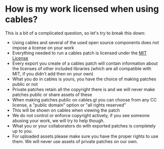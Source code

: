 # How is my work licensed when using cables?

This is a bit of a complicated question, so let's try to break this down:

- Using cables and several of the used open source components does not impose a license on your work
- Everything needed to run a cables patch is licensed under the [MIT License](https://opensource.org/licenses/MIT)
- Every export you create of a cables patch will contain information about the licenses of other included libraries (which are all compatible with MIT, if you didn't add then on your own)
- What you do in cables is yours, you have the choice of making patches public or not
- Private patches retain all the copyright there is and we will never make patches public or share assets of these
- When making patches public on cables.gl you can choose from any CC license, a "public domain" option or "all rights reserved"
- This will be shown on cables when viewing the patch
- We do not control or enforce copyright actively, if you see someone abusing your work, we will try to help though.
- What you or your collaborators do with exported patches is completely up to you.
- For uploaded assets please make sure you have the proper rights to use them. We will never use assets of private patches on our own.
